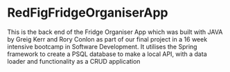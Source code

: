 # RedFigFridgeOrganiserApp
This is the back end of the Fridge Organiser App which was built with JAVA by Greig Kerr and Rory Conlon as part of our final project in a 16 week intensive bootcamp in Software Development.  It utilises the Spring framework to create a PSQL database to make a local API, with a data loader and functionality as a CRUD application
